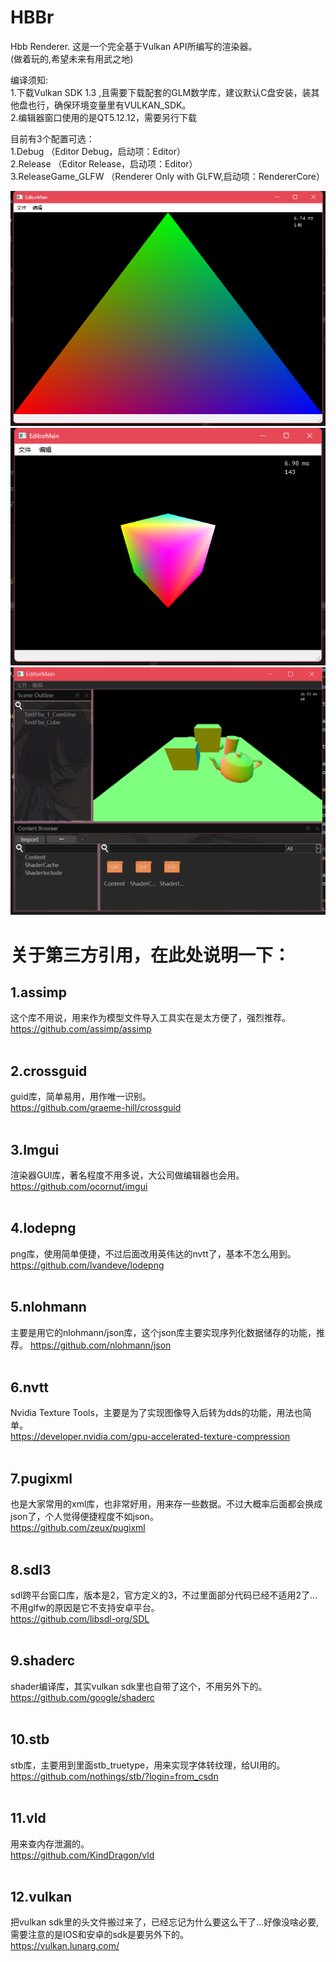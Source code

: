 # HBBr
Hbb Renderer.
这是一个完全基于Vulkan API所编写的渲染器。  
(做着玩的,希望未来有用武之地)   
  
编译须知:    
1.下载Vulkan SDK 1.3 ,且需要下载配套的GLM数学库，建议默认C盘安装，装其他盘也行，确保环境变量里有VULKAN_SDK。        
2.编辑器窗口使用的是QT5.12.12，需要另行下载     
              
目前有3个配置可选：     
1.Debug             （Editor Debug，启动项：Editor）            
2.Release           （Editor Release，启动项：Editor）              
3.ReleaseGame_GLFW  （Renderer Only with GLFW,启动项：RendererCore）             

![PreviewImage](/Preview.png) 
![PreviewImageCube](/PreviewCube.png) 
![PreviewImageCube](/PreviewFBX.png) 

# 关于第三方引用，在此处说明一下：
## 1.assimp        
这个库不用说，用来作为模型文件导入工具实在是太方便了，强烈推荐。<br>
https://github.com/assimp/assimp<br><br>
## 2.crossguid     
guid库，简单易用，用作唯一识别。<br>
https://github.com/graeme-hill/crossguid<br><br>
## 3.Imgui         
渲染器GUI库，著名程度不用多说，大公司做编辑器也会用。<br>
https://github.com/ocornut/imgui<br><br>
## 4.lodepng       
png库，使用简单便捷，不过后面改用英伟达的nvtt了，基本不怎么用到。 <br>
https://github.com/lvandeve/lodepng<br><br>
## 5.nlohmann      
主要是用它的nlohmann/json库，这个json库主要实现序列化数据储存的功能，推荐。 
https://github.com/nlohmann/json<br><br>
## 6.nvtt          
Nvidia Texture Tools，主要是为了实现图像导入后转为dds的功能，用法也简单。 <br>
https://developer.nvidia.com/gpu-accelerated-texture-compression<br><br>
## 7.pugixml       
也是大家常用的xml库，也非常好用，用来存一些数据。不过大概率后面都会换成json了，个人觉得便捷程度不如json。 <br>
https://github.com/zeux/pugixml<br><br>
## 8.sdl3          
sdl跨平台窗口库，版本是2，官方定义的3，不过里面部分代码已经不适用2了...不用glfw的原因是它不支持安卓平台。 <br>
https://github.com/libsdl-org/SDL<br><br>
## 9.shaderc       
shader编译库，其实vulkan sdk里也自带了这个，不用另外下的。 <br>
https://github.com/google/shaderc<br><br>
## 10.stb          
stb库，主要用到里面stb_truetype，用来实现字体转纹理，给UI用的。 <br>
https://github.com/nothings/stb/?login=from_csdn<br><br>
## 11.vld          
用来查内存泄漏的。  <br>
https://github.com/KindDragon/vld<br><br>
## 12.vulkan      
把vulkan sdk里的头文件搬过来了，已经忘记为什么要这么干了...好像没啥必要,需要注意的是IOS和安卓的sdk是要另外下的。 <br>
https://vulkan.lunarg.com/<br><br>
